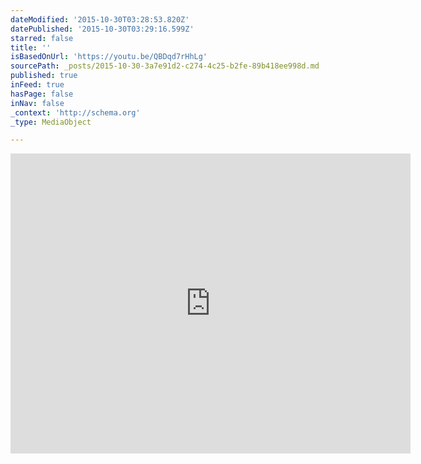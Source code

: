 ```yaml
---
dateModified: '2015-10-30T03:28:53.820Z'
datePublished: '2015-10-30T03:29:16.599Z'
starred: false
title: ''
isBasedOnUrl: 'https://youtu.be/QBDqd7rHhLg'
sourcePath: _posts/2015-10-30-3a7e91d2-c274-4c25-b2fe-89b418ee998d.md
published: true
inFeed: true
hasPage: false
inNav: false
_context: 'http://schema.org'
_type: MediaObject

---
```

<iframe src="https://cdn.embedly.com/widgets/media.html?src=https%3A%2F%2Fwww.youtube.com%2Fembed%2FQBDqd7rHhLg%3Ffeature%3Doembed&amp;url=https%3A%2F%2Fwww.youtube.com%2Fwatch%3Fv%3DQBDqd7rHhLg%26feature%3Dyoutu.be&amp;image=https%3A%2F%2Fi.ytimg.com%2Fvi%2FQBDqd7rHhLg%2Fhqdefault.jpg&amp;key=b7d04c9b404c499eba89ee7072e1c4f7&amp;type=text%2Fhtml&amp;schema=youtube" width="640" height="480" scrolling="no" frameborder="0" allowfullscreen="allowfullscreen" style=""></iframe>
